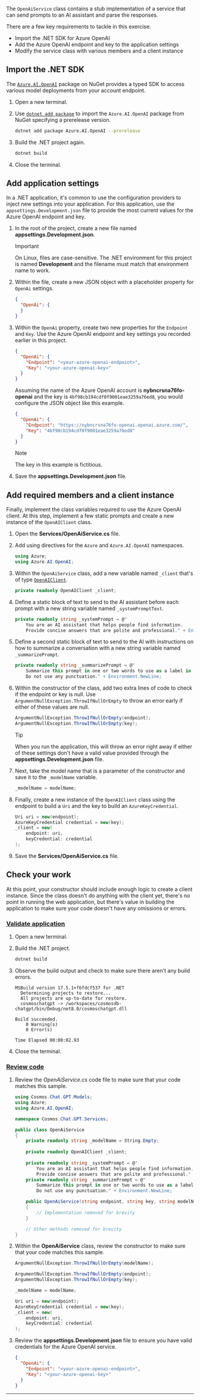 The `OpenAiService` class contains a stub implementation of a service that can send prompts to an AI assistant and parse the responses.

There are a few key requirements to tackle in this exercise:

- Import the .NET SDK for Azure OpenAI
- Add the Azure OpenAI endpoint and key to the application settings
- Modify the service class with various members and a client instance

## Import the .NET SDK

The [`Azure.AI.OpenAI`](https://www.nuget.org/packages/Azure.AI.OpenAI) package on NuGet provides a typed SDK to access various model deployments from your account endpoint.

1. Open a new terminal.

1. Use [`dotnet add package`](/dotnet/core/tools/dotnet-add-package) to import the `Azure.AI.OpenAI` package from NuGet specifying a prerelease version.

    ```bash
    dotnet add package Azure.AI.OpenAI --prerelease
    ```

1. Build the .NET project again.

    ```bash
    dotnet build
    ```

1. Close the terminal.

## Add application settings

In a .NET application, it's common to use the configuration providers to inject new settings into your application. For this application, use the `appsettings.Development.json` file to provide the most current values for the Azure OpenAI endpoint and key.

1. In the root of the project, create a new file named **appsettings.Development.json**.

    > [!IMPORTANT]
    > On Linux, files are case-sensitive. The .NET environment for this project is named **Development** and the filename must match that environment name to work.

1. Within the file, create a new JSON object with a placeholder property for `OpenAi` settings.

    ```json
    {
      "OpenAi": {            
      }
    }
    ```

1. Within the `OpenAi` property, create two new properties for the `Endpoint` and `Key`. Use the Azure OpenAI endpoint and key settings you recorded earlier in this project.

    ```json
    {
      "OpenAi": {
        "Endpoint": "<your-azure-openai-endpoint>",
        "Key": "<your-azure-openai-key>"
      }
    }
    ```

    Assuming the name of the Azure OpenAI account is **nybncrsna76fo-openai** and the key is `4bf98cb194cdf0f9001eae3259a76ed8`, you would configure the JSON object like this example.

    ```json
    {
      "OpenAi": {
        "Endpoint": "https://nybncrsna76fo-openai.openai.azure.com/",
        "Key": "4bf98cb194cdf0f9001eae3259a76ed8"
      }
    }
    ```

    > [!NOTE]
    > The key in this example is fictitious.

1. Save the **appsettings.Development.json** file.

## Add required members and a client instance

Finally, implement the class variables required to use the Azure OpenAI client. At this step, implement a few static prompts and create a new instance of the `OpenAIClient` class.

1. Open the **Services/OpenAiService.cs** file.

1. Add using directives for the `Azure` and `Azure.AI.OpenAI` namespaces.

    ```csharp
    using Azure;
    using Azure.AI.OpenAI;
    ```

1. Within the `OpenAiService` class, add a new variable named `_client` that's of type [`OpenAIClient`](/dotnet/api/azure.ai.openai.openaiclient).

    ```csharp
    private readonly OpenAIClient _client;
    ```

1. Define a static block of text to send to the AI assistant before each prompt with a new string variable named `_systemPromptText`.

    ```csharp
    private readonly string _systemPrompt = @"
        You are an AI assistant that helps people find information.
        Provide concise answers that are polite and professional." + Environment.NewLine;
    ```

1. Define a second static block of text to send to the AI with instructions on how to summarize a conversation with a new string variable named `_summarizePrompt`.

    ```csharp
    private readonly string _summarizePrompt = @"
        Summarize this prompt in one or two words to use as a label in a button on a web page.
        Do not use any punctuation." + Environment.NewLine;
    ```

1. Within the constructor of the class, add two extra lines of code to check if the endpoint or key is null. Use `ArgumentNullException.ThrowIfNullOrEmpty` to throw an error early if either of these values are null.

    ```csharp
    ArgumentNullException.ThrowIfNullOrEmpty(endpoint);
    ArgumentNullException.ThrowIfNullOrEmpty(key);
    ```

    > [!TIP]
    > When you run the application, this will throw an error right away if either of these settings don't have a valid value provided through the **appsettings.Development.json** file.

1. Next, take the model name that is a parameter of the constructor and save it to the `_modelName` variable.

    ```csharp
    _modelName = modelName;
    ```

1. Finally, create a new instance of the `OpenAIClient` class using the endpoint to build a `Uri` and the key to build an `AzureKeyCredential`.

    ```csharp
    Uri uri = new(endpoint);
    AzureKeyCredential credential = new(key);
    _client = new(
        endpoint: uri,
        keyCredential: credential
    );
    ```

1. Save the **Services/OpenAiService.cs** file.

## Check your work

At this point, your constructor should include enough logic to create a client instance. Since the class doesn't do anything with the client yet, there's no point in running the web application, but there's value in building the application to make sure your code doesn't have any omissions or errors.

### [Validate application](#tab/validate-app)

1. Open a new terminal.

1. Build the .NET project.

    ```bash
    dotnet build
    ```

1. Observe the build output and check to make sure there aren't any build errors.

    ```output
    MSBuild version 17.5.1+f6fdcf537 for .NET
      Determining projects to restore...
      All projects are up-to-date for restore.
      cosmoschatgpt -> /workspaces/cosmosdb-chatgpt/bin/Debug/net8.0/cosmoschatgpt.dll
    
    Build succeeded.
        0 Warning(s)
        0 Error(s)
    
    Time Elapsed 00:00:02.93
    ```

1. Close the terminal.

### [Review code](#tab/review-code)

1. Review the *OpenAiService.cs* code file to make sure that your code matches this sample.

    ```csharp
    using Cosmos.Chat.GPT.Models;
    using Azure;
    using Azure.AI.OpenAI;
    
    namespace Cosmos.Chat.GPT.Services;
    
    public class OpenAiService
    {
        private readonly string _modelName = String.Empty;
        
        private readonly OpenAIClient _client;
        
        private readonly string _systemPrompt = @"
            You are an AI assistant that helps people find information.
            Provide concise answers that are polite and professional." + Environment.NewLine;
        private readonly string _summarizePrompt = @"
            Summarize this prompt in one or two words to use as a label in a button on a web page.
            Do not use any punctuation." + Environment.NewLine;

        public OpenAiService(string endpoint, string key, string modelName)
        {
            // Implementation removed for brevity
        }

        // Other methods removed for brevity
    }
    ```

1. Within the **OpenAiService** class, review the constructor to make sure that your code matches this sample.

    ```csharp
    ArgumentNullException.ThrowIfNullOrEmpty(modelName);

    ArgumentNullException.ThrowIfNullOrEmpty(endpoint);
    ArgumentNullException.ThrowIfNullOrEmpty(key);
    
    _modelName = modelName;

    Uri uri = new(endpoint);
    AzureKeyCredential credential = new(key);
    _client = new(
        endpoint: uri,
        keyCredential: credential
    );
    ```

1. Review the **appsettings.Development.json** file to ensure you have valid credentials for the Azure OpenAI service.

    ```json
    {
      "OpenAi": {
        "Endpoint": "<your-azure-openai-endpoint>",
        "Key": "<your-azure-openai-key>"
      }
    }
    ```

---
